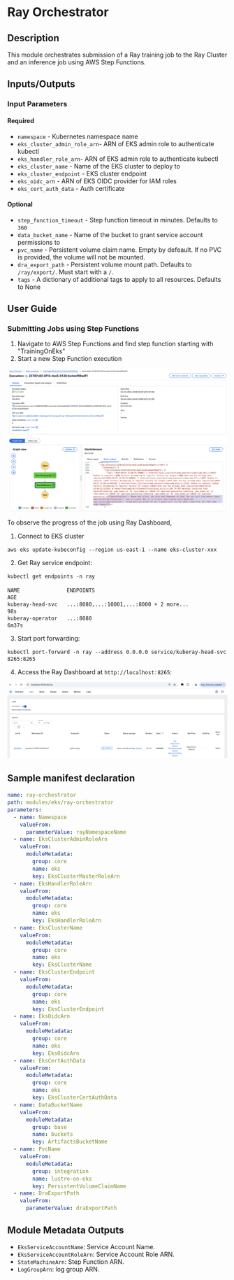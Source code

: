 # Ray Orchestrator

## Description

This module orchestrates submission of a Ray training job to the Ray Cluster and an inference job using AWS Step Functions.

## Inputs/Outputs

### Input Parameters

#### Required

- `namespace` - Kubernetes namespace name
- `eks_cluster_admin_role_arn`- ARN of EKS admin role to authenticate kubectl
- `eks_handler_role_arn`- ARN of EKS admin role to authenticate kubectl
- `eks_cluster_name` - Name of the EKS cluster to deploy to
- `eks_cluster_endpoint` - EKS cluster endpoint
- `eks_oidc_arn` - ARN of EKS OIDC provider for IAM roles
- `eks_cert_auth_data` - Auth certificate

#### Optional

- `step_function_timeout` - Step function timeout in minutes. Defaults to `360`
- `data_bucket_name` - Name of the bucket to grant service account permissions to
- `pvc_name` - Persistent volume claim name. Empty by defeault. If no PVC is provided, the volume will not be mounted.
- `dra_export_path` - Persistent volume mount path. Defaults to `/ray/export/`. Must start with a `/`.
- `tags` - A dictionary of additional tags to apply to all resources. Defaults to None

## User Guide

### Submitting Jobs using Step Functions

1. Navigate to AWS Step Functions and find step function starting with "TrainingOnEks"
2. Start a new Step Function execution

![Step Function Execution](docs/step-function.png "Step Function Execution")

To observe the progress of the job using Ray Dashboard,

1. Connect to EKS cluster
```
aws eks update-kubeconfig --region us-east-1 --name eks-cluster-xxx
```

2. Get Ray service endpoint:

```
kubectl get endpoints -n ray

NAME               ENDPOINTS                                                      AGE
kuberay-head-svc   ...:8080,...:10001,...:8000 + 2 more...                        98s
kuberay-operator   ...:8080                                                       6m37s
```

3. Start port forwarding:

```
kubectl port-forward -n ray --address 0.0.0.0 service/kuberay-head-svc  8265:8265
```

4. Access the Ray Dashboard at `http://localhost:8265`:

![Ray Dashboard](docs/ray-dashboard.png "Ray Dashboard")

## Sample manifest declaration

```yaml
name: ray-orchestrator
path: modules/eks/ray-orchestrator
parameters:
  - name: Namespace
    valueFrom:
      parameterValue: rayNamespaceName
  - name: EksClusterAdminRoleArn
    valueFrom:
      moduleMetadata:
        group: core
        name: eks
        key: EksClusterMasterRoleArn
  - name: EksHandlerRoleArn
    valueFrom:
      moduleMetadata:
        group: core
        name: eks
        key: EksHandlerRoleArn
  - name: EksClusterName
    valueFrom:
      moduleMetadata:
        group: core
        name: eks
        key: EksClusterName
  - name: EksClusterEndpoint
    valueFrom:
      moduleMetadata:
        group: core
        name: eks
        key: EksClusterEndpoint
  - name: EksOidcArn
    valueFrom:
      moduleMetadata:
        group: core
        name: eks
        key: EksOidcArn
  - name: EksCertAuthData
    valueFrom:
      moduleMetadata:
        group: core
        name: eks
        key: EksClusterCertAuthData
  - name: DataBucketName
    valueFrom:
      moduleMetadata:
        group: base
        name: buckets
        key: ArtifactsBucketName
  - name: PvcName
    valueFrom:
      moduleMetadata:
        group: integration
        name: lustre-on-eks
        key: PersistentVolumeClaimName
  - name: DraExportPath
    valueFrom:
      parameterValue: draExportPath
```

## Module Metadata Outputs

- `EksServiceAccountName`: Service Account Name.
- `EksServiceAccountRoleArn`: Service Account Role ARN.
- `StateMachineArn`: Step Function ARN.
- `LogGroupArn`: log group ARN.

